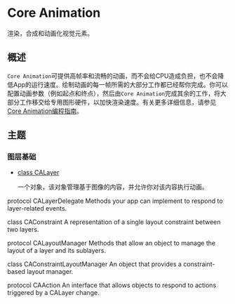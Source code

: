 # Core Animation

渲染，合成和动画化视觉元素。

## 概述

`Core Animation`可提供高帧率和流畅的动画，而不会给CPU造成负担，也不会降低App的运行速度。绘制动画的每一帧所需的大部分工作都已经帮你完成。你可以配置动画参数（例如起点和终点），然后由`Core Animation`完成其余的工作，将大部分工作移交给专用图形硬件，以加快渲染速度。有关更多详细信息，请参见[Core Animation编程指南](../../../DocumentationArchive/CoreAnimationProgrammingGuide/)。

## 主题

### 图层基础

* [class CALayer](./LayerBasics/CALayer/)

    一个对象，该对象管理基于图像的内容，并允许你对该内容执行动画。

protocol CALayerDelegate
Methods your app can implement to respond to layer-related events.

class CAConstraint
A representation of a single layout constraint between two layers.

protocol CALayoutManager
Methods that allow an object to manage the layout of a layer and its sublayers.

class CAConstraintLayoutManager
An object that provides a constraint-based layout manager.

protocol CAAction
An interface that allows objects to respond to actions triggered by a 
CALayer
 change.